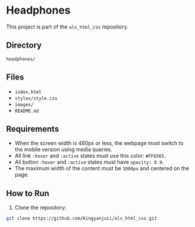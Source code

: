 # Headphones

This project is part of the `alx_html_css` repository.

## Directory

`headphones/`

## Files

- `index.html`
- `styles/style.css`
- `images/`
- `README.md`

## Requirements

- When the screen width is 480px or less, the webpage must switch to the mobile version using media queries.
- All link `:hover` and `:active` states must use this color: `#FF6565`.
- All button `:hover` and `:active` states must have `opacity: 0.9`.
- The maximum width of the content must be `1000px` and centered on the page.

## How to Run

1. Clone the repository:

```bash
git clone https://github.com/Kingyanjuii/alx_html_css.git
